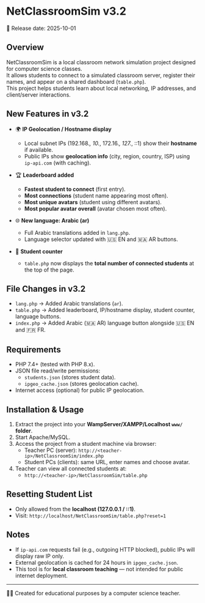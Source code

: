 # NetClassroomSim v3.2  
📅 Release date: 2025-10-01  

## Overview  
NetClassroomSim is a local classroom network simulation project designed for computer science classes.  
It allows students to connect to a simulated classroom server, register their names, and appear on a shared dashboard (`table.php`).  
This project helps students learn about local networking, IP addresses, and client/server interactions.  

## New Features in v3.2  
- 🌍 **IP Geolocation / Hostname display**  
  - Local subnet IPs (192.168.*, 10.*, 172.16.*, 127.*, ::1) show their **hostname** if available.  
  - Public IPs show **geolocation info** (city, region, country, ISP) using `ip-api.com` (with caching).  

- 🏆 **Leaderboard added**  
  - **Fastest student to connect** (first entry).  
  - **Most connections** (student name appearing most often).  
  - **Most unique avatars** (student using different avatars).  
  - **Most popular avatar overall** (avatar chosen most often).  

- 🌐 **New language: Arabic (ar)**  
  - Full Arabic translations added in `lang.php`.  
  - Language selector updated with 🇺🇸 EN and 🇲🇦 AR buttons.  

- 👥 **Student counter**  
  - `table.php` now displays the **total number of connected students** at the top of the page.  

## File Changes in v3.2  
- `lang.php` → Added Arabic translations (`ar`).  
- `table.php` → Added leaderboard, IP/hostname display, student counter, language buttons.  
- `index.php` → Added Arabic (🇲🇦 AR) language button alongside 🇺🇸 EN and 🇫🇷 FR.  

## Requirements  
- PHP 7.4+ (tested with PHP 8.x).  
- JSON file read/write permissions:  
  - `students.json` (stores student data).  
  - `ipgeo_cache.json` (stores geolocation cache).  
- Internet access (optional) for public IP geolocation.  

## Installation & Usage  
1. Extract the project into your **WampServer/XAMPP/Localhost `www/` folder**.  
2. Start Apache/MySQL.  
3. Access the project from a student machine via browser:  
   - Teacher PC (server): `http://<teacher-ip>/NetClassroomSim/index.php`  
   - Student PCs (clients): same URL, enter names and choose avatar.  
4. Teacher can view all connected students at:  
   - `http://<teacher-ip>/NetClassroomSim/table.php`  

## Resetting Student List  
- Only allowed from the **localhost (127.0.0.1 / ::1)**.  
- Visit: `http://localhost/NetClassroomSim/table.php?reset=1`  

## Notes  
- If `ip-api.com` requests fail (e.g., outgoing HTTP blocked), public IPs will display raw IP only.  
- External geolocation is cached for 24 hours in `ipgeo_cache.json`.  
- This tool is for **local classroom teaching** — not intended for public internet deployment.  

---

👨‍🏫 Created for educational purposes by a computer science teacher.  
